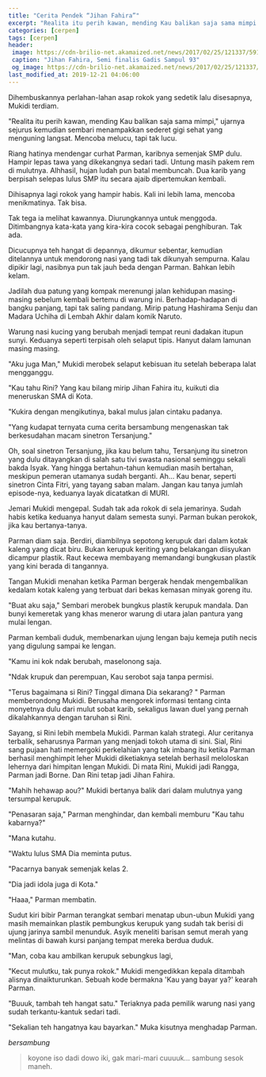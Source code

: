 ```yaml
---
title: "Cerita Pendek “Jihan Fahira”"
excerpt: "Realita itu perih kawan, mending Kau balikan saja sama mimpi."
categories: [cerpen]
tags: [cerpen]
header:
 image: https://cdn-brilio-net.akamaized.net/news/2017/02/25/121337/591626-jihan-fahiraa.jpg
 caption: "Jihan Fahira, Semi finalis Gadis Sampul 93"
 og_image: https://cdn-brilio-net.akamaized.net/news/2017/02/25/121337/591626-jihan-fahiraa.jpg
last_modified_at: 2019-12-21 04:06:00
---
```

Dihembuskannya perlahan-lahan asap rokok yang sedetik lalu disesapnya, Mukidi terdiam.

"Realita itu perih kawan, mending Kau balikan saja sama mimpi," ujarnya sejurus kemudian sembari menampakkan sederet gigi sehat yang menguning langsat. Mencoba melucu, tapi tak lucu.

Riang hatinya mendengar curhat Parman, karibnya semenjak SMP dulu. Hampir lepas tawa yang dikekangnya sedari tadi. Untung masih pakem rem di mulutnya. Alhhasil, hujan ludah pun batal membuncah. Dua karib yang berpisah selepas lulus SMP itu secara ajaib dipertemukan kembali.

Dihisapnya lagi rokok yang hampir habis. Kali ini lebih lama, mencoba menikmatinya. Tak bisa.

Tak tega ia melihat kawannya. Diurungkannya untuk menggoda. Ditimbangnya kata-kata yang kira-kira cocok sebagai penghiburan. Tak ada.

Dicucupnya teh hangat di depannya, dikumur sebentar, kemudian ditelannya untuk mendorong nasi yang tadi tak dikunyah sempurna. Kalau dipikir lagi, nasibnya pun tak jauh beda dengan Parman. Bahkan lebih kelam.

Jadilah dua patung yang kompak merenungi jalan kehidupan masing-masing sebelum kembali bertemu di warung ini. Berhadap-hadapan di bangku panjang, tapi tak saling pandang. Mirip patung Hashirama Senju dan Madara Uchiha di Lembah Akhir dalam komik Naruto.

Warung nasi kucing yang berubah menjadi tempat reuni dadakan itupun sunyi. Keduanya seperti terpisah oleh selaput tipis. Hanyut dalam lamunan masing masing.

"Aku juga Man," Mukidi merobek selaput kebisuan itu setelah beberapa lalat mengganggu.

"Kau tahu Rini? Yang kau bilang mirip Jihan Fahira itu, kuikuti dia meneruskan SMA di Kota.

"Kukira dengan mengikutinya, bakal mulus jalan cintaku padanya.

"Yang kudapat ternyata cuma cerita bersambung mengenaskan tak berkesudahan macam sinetron Tersanjung."

Oh, soal sinetron Tersanjung, jika kau belum tahu, Tersanjung itu sinetron yang dulu ditayangkan di salah satu tivi swasta nasional seminggu sekali bakda Isyak. Yang hingga bertahun-tahun kemudian masih bertahan, meskipun pemeran utamanya sudah berganti. Ah... Kau benar, seperti sinetron Cinta Fitri, yang tayang saban malam. Jangan kau tanya jumlah episode-nya, keduanya layak dicatatkan di MURI.

Jemari Mukidi mengepal. Sudah tak ada rokok di sela jemarinya. Sudah habis ketika keduanya hanyut dalam semesta sunyi. Parman bukan perokok, jika kau bertanya-tanya.

Parman diam saja. Berdiri, diambilnya sepotong kerupuk dari dalam kotak kaleng yang dicat biru. Bukan kerupuk keriting yang belakangan diisyukan dicampur plastik. Raut kecewa membayang memandangi bungkusan plastik yang kini berada di tangannya.

Tangan Mukidi menahan ketika Parman bergerak hendak mengembalikan kedalam kotak kaleng yang terbuat dari bekas kemasan minyak goreng itu.

"Buat aku saja," Sembari merobek bungkus plastik kerupuk mandala. Dan bunyi kemeretak yang khas meneror warung di utara jalan pantura yang mulai lengan.

Parman kembali duduk, membenarkan ujung lengan baju kemeja putih necis yang digulung sampai ke lengan. 

"Kamu ini kok ndak berubah, maselonong saja.

"Ndak krupuk dan perempuan, Kau serobot saja tanpa permisi.

"Terus bagaimana si Rini? Tinggal dimana Dia sekarang? " Parman memberondong Mukidi. Berusaha mengorek informasi tentang cinta monyetnya dulu dari mulut sobat karib, sekaligus lawan duel yang pernah dikalahkannya dengan taruhan si Rini.

Sayang, si Rini lebih membela Mukidi. Parman kalah strategi. Alur ceritanya terbalik, seharusnya Parman yang menjadi tokoh utama di sini. Sial, Rini sang pujaan hati memergoki perkelahian yang tak imbang itu ketika Parman berhasil menghimpit leher Mukidi diketiaknya setelah berhasil meloloskan lehernya dari himpitan lengan Mukidi. Di mata Rini, Mukidi jadi Rangga, Parman jadi Borne. Dan Rini tetap jadi Jihan Fahira.

"Mahih hehawap aou?" Mukidi bertanya balik dari dalam mulutnya yang tersumpal kerupuk.

"Penasaran saja," Parman menghindar, dan kembali memburu "Kau tahu kabarnya?"

"Mana kutahu.

"Waktu lulus SMA Dia meminta putus.

"Pacarnya banyak semenjak kelas 2.

"Dia jadi idola juga di Kota."

"Haaa," Parman membatin.

Sudut kiri bibir Parman terangkat sembari menatap ubun-ubun Mukidi yang masih memainkan plastik pembungkus kerupuk yang sudah tak berisi di ujung jarinya sambil menunduk. Asyik meneliti barisan semut merah yang melintas di bawah kursi panjang tempat mereka berdua duduk.

"Man, coba kau ambilkan kerupuk sebungkus lagi,

"Kecut mulutku, tak punya rokok." Mukidi mengedikkan kepala ditambah alisnya dinaikturunkan. Sebuah kode bermakna 'Kau yang bayar ya?' kearah Parman.

"Buuuk, tambah teh hangat satu." Teriaknya pada pemilik warung nasi yang sudah terkantu-kantuk sedari tadi.

"Sekalian teh hangatnya kau bayarkan." Muka kisutnya menghadap Parman.

_bersambung_
> koyone iso dadi dowo iki, gak mari-mari cuuuuk... sambung sesok maneh.
